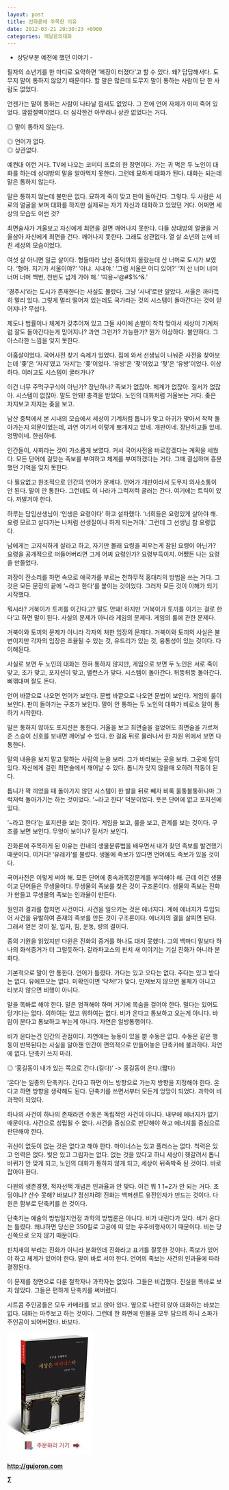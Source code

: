 ```yaml
---
layout: post
title: 진화론에 주목한 이유
date: 2012-03-21 20:30:23 +0900
categories: 깨달음의대화
---
```

- 상당부분 예전에 했던 이야기 - 

필자의 소년기를 한 마디로 요약하면 ‘복장이 터졌다’고 할 수 있다. 왜? 답답해서다. 도무지 말이 통하지 않았기 때문이다. 할 말은 많은데 도무지 말이 통하는 사람이 단 한 사람도 없었다. 

언젠가는 말이 통하는 사람이 나타날 낌새도 없었다. 그 전에 언어 자체가 이미 죽어 있었다. 깜깜절벽이었다. 더 심각한건 아무러나 상관 없었다는 거다. 

◎ 말이 통하지 않는다.

  
◎ 언어가 없다.  
◎ 상관없다. 

예컨대 이런 거다. TV에 나오는 코미디 프로의 한 장면이다. 가는 귀 먹은 두 노인이 대화를 하는데 상대방의 말을 알아먹지 못한다. 그런데 묘하게 대화가 된다. 대화는 되는데 말은 통하지 않는다. 

말은 통하지 않는데 불만은 없다. 묘하게 죽이 맞고 판이 돌아간다. 그렇다. 두 사람은 서로의 얼굴을 보며 대화를 하지만 실제로는 자기 자신과 대화하고 있었던 거다. 어쩌면 세상의 모습도 이런 것? 

최면술사가 거울보고 자신에게 최면을 걸면 깨어나지 못한다. 다들 상대방의 얼굴을 거울삼아 자신에게 최면을 건다. 깨어나지 못한다. 그래도 상관없다. 열 살 소년의 눈에 비친 세상의 모습이었다. 

여섯 살 아니면 일곱 살이다. 형들따라 남산 중턱까지 올랐는데 산 너머로 도시가 보였다. ‘형아. 저기가 서울이야?’ ‘아냐. 시내야.’ ‘그럼 서울은 어디 있어?’ ‘저 산 너머 너머 너머 너머 백번, 천번도 넘게 가야 해.’ ‘띠용~!@#$%^&.’ 

‘경주시’라는 도시가 존재한다는 사실도 몰랐다. 그냥 ‘시내’로만 알았다. 서울은 까마득히 멀리 있다. 그렇게 멀리 떨어져 있는데도 국가라는 것의 시스템이 돌아간다는 것이 믿어지나? 무섭다. 

제도나 법률이나 체계가 갖추어져 있고 그들 사이에 손발이 착착 맞아서 세상이 기계처럼 잘도 돌아간다는게 믿어지나? 과연 그런가? 가능한가? 뭔가 이상하다. 불안하다. 그 아스라한 느낌을 잊지 못한다. 

아홉살이었다. 국어사전 찾기 숙제가 있었다. 집에 와서 선생님이 나눠준 사전을 찾아보는데 ‘좆’은 ‘자지’였고 ‘자지’는 ‘좆’이었다. ‘유방’은 ‘젖’이었고 ‘젖’은 ‘유방’이었다. 이상하다. 이러고도 시스템이 굴러가나? 

이건 너무 주먹구구식이 아닌가? 장난하나? 족보가 없잖아. 체계가 없잖아. 질서가 없잖아. 시스템이 없잖아. 말도 안돼! 충격을 받았다. 노인의 대화처럼 거울보는 거다. 좆은 자지보고 자지는 좆을 보고. 

남산 중턱에서 본 시내의 모습에서 세상이 기계처럼 톱니가 맞고 아귀가 맞아서 착착 돌아가는지 의문이었는데, 과연 여기서 이렇게 뽀개지고 있네. 개판이네. 장난하고들 있네. 엉망이네. 한심하네. 

인간들이, 사회라는 것이 가소롭게 보였다. 커서 국어사전을 바로잡겠다는 계획을 세웠다. 모든 단어에 걸맞는 족보를 부여하고 체계를 부여하겠다는 거다. 그때 결심하며 흥분했던 기억을 잊지 못한다. 

다 필요없고 원초적으로 인간의 언어가 문제다. 언어가 개판이라서 도무지 의사소통이 안 된다. 말이 안 통한다. 그런데도 이 나라가 그럭저럭 굴러는 간다. 여기에는 트릭이 있다. 까발겨야 한다. 

하루는 담임선생님이 ‘인생은 요령이다’ 하고 설파했다. ‘너희들은 요령있게 살아야 해. 요령 모르고 살다가는 나처럼 선생질이나 하게 되는거야.’ 그런데 그 선생님 참 요령없다. 

남에게는 고지식하게 살라고 하고, 자기만 몰래 요령을 피우는게 참된 요령이 아닌가? 요령을 공개적으로 떠들어버리면 그게 어찌 요령인가? 요령부득이지. 어쨌든 나는 요령을 만들었다. 

과장이 잔소리를 하면 속으로 애국가를 부르는 천하무적 홍대리의 방법을 쓰는 거다. 그것은 모든 문장의 끝에 ‘~라고 한다’를 붙이는 것이었다. 그러자 모든 것이 이해가 되기 시작했다. 

뭐시라? 거북이가 토끼를 이긴다고? 말도 안돼! 하지만 ‘거북이가 토끼를 이기는 걸로 한다’고 하면 말이 된다. 사실의 문제가 아니라 게임의 문제다. 게임의 룰에 관한 문제다. 

거북이와 토끼의 문제가 아니라 각자의 처한 입장의 문제다. 거북이와 토끼의 사실은 불변이지만 각자의 입장은 조율될 수 있는 것, 유드리가 있는 것, 융통성이 있는 것이다. 다 이해된다. 

사실로 보면 두 노인의 대화는 전혀 통하지 않지만, 게임으로 보면 두 노인은 서로 죽이 맞고, 조가 맞고, 포지션이 맞고, 밸런스가 맞다. 시스템이 돌아간다. 뒤뚱뒤뚱 돌아간다. 삐꺾대며 잘도 돈다. 

언어 바깥으로 나오면 언어가 보인다. 문법 바깥으로 나오면 문법이 보인다. 게임의 룰이 보인다. 판이 돌아가는 구조가 보인다. 말이 안 통하는 두 노인의 대화가 비로소 말이 통하기 시작한다. 

말은 통하지 않아도 포지션은 통한다. 거울을 보고 최면술을 걸었어도 최면술을 가르쳐준 스승이 신호를 보내면 깨어날 수 있다. 한 걸음 뒤로 물러나서 한 차원 위에서 보면 다 통한다. 

말의 내용을 보지 말고 말하는 사람의 눈을 보라. 그가 바라보는 곳을 보라. 그곳에 답이 있다. 자신에게 걸린 최면술에서 깨어날 수 있다. 톱니가 맞지 않을때 오히려 작동이 된다. 

톱니가 꽉 끼었을 때 돌아가지 않던 시스템이 한 발을 뒤로 빼자 비록 울퉁불퉁하나마 그럭저럭 돌아가기는 하는 것이었다. ‘~라고 한다’ 덕분이었다. 뜻은 단어에 없고 포지션에 있다. 

‘~라고 한다’는 포지션을 보는 것이다. 게임을 보고, 룰을 보고, 관계를 보는 것이다. 구조를 보면 보인다. 무엇이 보이나? 질서가 보인다. 

진화론에 주목하게 된 이유는 린네의 생물분류법을 배우면서 내가 찾던 족보를 발견했기 때문이다. 이거다! ‘유레카’를 불렀다. 생물에 족보가 있다면 언어에도 족보가 있을 것이다. 

국어사전은 이렇게 써야 해. 모든 단어에 종속과목강문계를 부여해야 해. 근데 이건 생물이고 단어들은 무생물이다. 무생물의 족보를 찾은 것이 구조론이다. 생물의 족보는 진화가 만들고 무생물의 족보는 인과율이 만든다. 

원인과 결과를 합치면 사건이다. 사건을 일으키는 것은 에너지다. 계에 에너지가 투입되어 사건을 유발하여 존재의 족보를 만든 것이 구조론이다. 에너지의 결을 살피면 된다. 그래서 얻은 것이 질, 입자, 힘, 운동, 량의 결이다. 

종의 기원을 읽었지만 다윈은 진화의 증거를 하나도 대지 못했다. 그의 백마디 말보다 하나의 화석증거가 더 그럴듯하다. 갈라파고스의 핀치 새 이야기는 기실 진화가 아니라 분화다. 

기본적으로 말이 안 통한다. 언어가 틀렸다. 가다는 있고 오다는 없다. 주다는 있고 받다는 없다. 유에프오는 없다. 미확인이면 ‘닥쳐!’가 맞다. 만져보지 않으면 물체가 아니고 타보지 않으면 비행이 아니다. 

말을 똑바로 해야 한다. 말은 엄격해야 하며 거기에 목숨을 걸어야 한다. 밀다는 있어도 당기다는 없다. 의하여는 있고 위하여는 없다. 비가 온다고 통보하고 오는게 아니다. 바람이 분다고 통보하고 부는게 아니다. 자연은 일방통행이다. 

비가 온다는건 인간의 관점이다. 자연에는 능동이 있을 뿐 수동은 없다. 수동은 같은 행동이 반복된다는 사실을 알아챈 인간이 편의적으로 만들어놓은 단축키에 불과하다. 자연에 없다. 단축키 쓰지 마라. 

◎ ‘홍길동이 내가 있는 쪽으로 간다.(길다)’ -> 홍길동이 온다.(짧다) 

‘온다’는 일종의 단축키다. 간다고 하면 어느 방향으로 가는지 방향을 지정해야 한다. 온다고 하면 방향을 생략해도 된다. 단축키를 쓰면서부터 모든게 엉망이 되었다. 과학이 비과학이 되었다. 

하나의 사건이 하나의 존재라면 수동은 독립적인 사건이 아니다. 내부에 에너지가 없기 때문이다. 사건으로 성립될 수 없다. 사건을 중심으로 판단해야 하고 에너지를 중심으로 판단해야 한다. 

귀신이 없듯이 없는 것은 없다고 해야 한다. 마이너스는 있고 플러스는 없다. 척력은 있고 인력은 없다. 빛은 있고 그림자는 없다. 없는 것을 있다고 하니 세상이 헷갈려서 톱니바퀴가 안 맞게 되고, 노인의 대화가 통하지 않게 되고, 세상이 뒤죽박죽 된 것이다. 바로잡아야 한다. 

다윈의 생존경쟁, 적자선택 개념은 인과율과 안 맞다. 이건 뭐 1 1=2가 안 되는 거다. 초딩이냐? 산수 못해? 바보냐? 정신차려! 진화는 백퍼센트 유전인자가 만드는 것이다. 다윈은 함부로 단축키를 쓴 것이다. 

단축키는 예술의 방법일지언정 과학의 방법론은 아니다. 비가 내린다가 맞다. 비가 온다는 틀렸다. 왜냐하면 당신은 350킬로 고공에 떠 있는 우주비행사이기 때문이다. 비는 당신쪽으로 오지 않기 때문이다. 

핀치새의 부리는 진화가 아니라 분화인데 진화라고 표기를 잘못한 것이다. 족보가 있어야 하고 체계가 있어야 한다. 말이 바로 서야 한다. 언어의 족보는 사건의 인과율에 따라 결정된다. 

이 문제를 정면으로 다룬 철학자나 과학자는 없었다. 그들은 비겁했다. 진실을 똑바로 보지 않았다. 그들은 편하게 단축키를 써버렸다. 

시트콤 주인공들은 모두 카메라를 보고 앉아 있다. 옆으로 나란히 앉아 대화하는 바보는 없다. 대화는 마주보고 하는 것이다. 그런데 한 화면에 인물을 모두 담으려 하니 소파가 주인공이 되어버렸다. 바보다. 



  
  
  

  




<a href="?mid=book_minus&act=dispBoardWrite" target="_self"><img alt="0.JPG" src="files/attach/images/198/668/222/0.JPG" width="200" height="287" /> </a>


  






**http://gujoron.com**  


**∑**